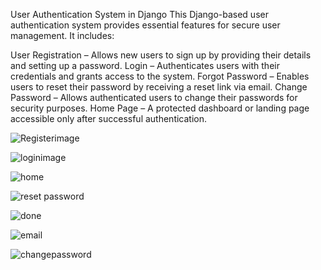 User Authentication System in Django
This Django-based user authentication system provides essential features for secure user management. It includes:

User Registration – Allows new users to sign up by providing their details and setting up a password.
Login – Authenticates users with their credentials and grants access to the system.
Forgot Password – Enables users to reset their password by receiving a reset link via email.
Change Password – Allows authenticated users to change their passwords for security purposes.
Home Page – A protected dashboard or landing page accessible only after successful authentication.


![Registerimage](https://github.com/user-attachments/assets/87fc8153-246c-4ffb-a9d9-0f5ca4943f5c)

![loginimage](https://github.com/user-attachments/assets/e1bd5e58-31e3-407e-a023-9c1e41d550c9)

![home](https://github.com/user-attachments/assets/9236b37e-8e85-4e28-90d6-14c767e4331d)

![reset password](https://github.com/user-attachments/assets/fe6b6c82-68dd-41af-b482-b11c2b3e33da)

![done](https://github.com/user-attachments/assets/b09b4a52-f332-4f6c-9586-738763a1a810)

![email](https://github.com/user-attachments/assets/b7cb9b12-8b84-477f-9a44-5a4585df491d)

![changepassword](https://github.com/user-attachments/assets/8deb62c3-f878-41f7-83cf-eb5a4aaf058a)
